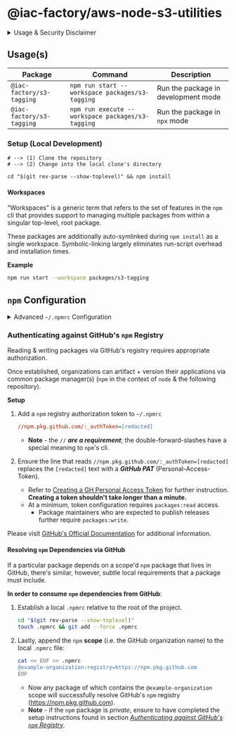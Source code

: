 # @iac-factory/aws-node-s3-utilities #

<details>
<summary>Usage & Security Disclaimer</summary>

**CLI utilities can be incredibly dangerous.**

- `stdin`, `os.exec`, and shells are easy to interface and therefore exploit.
- Having the ability to issue `os.exec` or interface `stdin` always makes the
  application dangerous.
- Protecting against harmful bugs or malicious actors isn't difficult if
  the application's logic is handled correctly, and precautions are made
  to disable [`REPLs`](https://en.wikipedia.org/wiki/Read–eval–print_loop)
  (but allowing `SIGKILL`, `SIGSTOP`, and other user-controlled signals).

A language's packaging utility (`npx`, `pep`, `cargo`, etc.) extends amazing capabilities,
but should never have the opportunity to be taken advantage of (***Development Supply-Chain Attacks***).

Ensure due diligence in writing cli applications.

</details>

## Usage(s) ##

| Package                   | Command                                           | Description                         |
|---------------------------|---------------------------------------------------|-------------------------------------|
| `@iac-factory/s3-tagging` | `npm run start --workspace packages/s3-tagging`   | Run the package in development mode |
| `@iac-factory/s3-tagging` | `npm run execute --workspace packages/s3-tagging` | Run the package in `npx` mode       |

### Setup (Local Development) ###

```shell
# --> (1) Clone the repository
# --> (2) Change into the local clone's directory

cd "$(git rev-parse --show-toplevel)" && npm install
```

#### Workspaces ####

"Workspaces" is a generic term that refers to the set of features in the `npm` cli that provides support to managing
multiple packages from within a singular top-level, root package.

These packages are additionally auto-symlinked during `npm install` as a single workspace. Symbolic-linking
largely eliminates run-script overhead and installation times.

**Example**

```bash
npm run start --workspace packages/s3-tagging
```

## `npm` Configuration  ##

<details>
<summary> Advanced <code>~/.npmrc</code> Configuration</summary>

### `~/.npmrc` ###

```ini
; For reference, every programming language's package-manager
; has a similar *.*rc (dot-rc) related setup (few exceptions
; include Go, C, etc.)

;
; Defaults := $ npm config ls --list
;          -> $ npm config ls --json

fund = false
cache = ~/.npm
prefix = /usr/local
package-lock = true
engine-strict = false

# --> loglevel = debug

registry = https://registry.npmjs.org/

; Package Initialization

; Personal Preference
init.author.email = jacob.sanders@cloudhybrid.io
init.author.name = Jacob B. Sanders
init.author.url = https://github.com/iac-factory
init.license = BSD-2-Clause
init.version = 0.0.1

; @cloud-technology:registry=https://gitlab.cloud-technology.io/api/v4/packages/npm/
; @iac-factory:registry=https://gitlab.cloud-technology.io/api/v4/packages/npm/

bin-links = true

; GitHub `npm` Configuration for the `@cloud-technology` Scope
@cloud-technology:registry = https://npm.pkg.github.com

; GitHub `npm` Configuration for the `@iac-factory` Scope
@iac-factory:registry = https://npm.pkg.github.com

; Scope Authentication - See EOF (1) Reference
; //npm.pkg.github.com/:_authToken=[TOKEN]

# /// (1) https://docs.github.com/en/authentication/keeping-your-account-and-data-secure/creating-a-personal-access-token
```

</details>

### Authenticating against GitHub's `npm` Registry ####

Reading & writing packages via GitHub's registry requires appropriate authorization.

Once established, organizations can artifact + version their applications via
common package manager(s) (`npm` in the context of `node` & the following repository).

**Setup**

1. Add a `npm` registry authorization token to `~/.npmrc` 

    ```ini
    //npm.pkg.github.com/:_authToken=[redacted]
    ```
   - **Note** - the `//` ***are a requirement***; the double-forward-slashes
   have a special meaning to `npm`'s cli.

2. Ensure the line that reads `//npm.pkg.github.com/:_authToken=[redacted]` replaces the `[redacted]` text
with a ***GitHub PAT*** (Personal-Access-Token).
   - Refer to [Creating a GH Personal Access Token](https://docs.github.com/en/authentication/keeping-your-account-and-data-secure/creating-a-personal-access-token#creating-a-token)
     for further instruction. **Creating a token shouldn't take longer than a minute.**
   - At a minimum, token configuration requires `packages:read` access.
       - Package maintainers who are expected to publish releases further require `packages:write`.

Please visit [GitHub's Official Documentation](https://docs.github.com/en/packages/working-with-a-github-packages-registry/working-with-the-npm-registry#authenticating-to-github-packages)
for additional information.

#### Resolving `npm` Dependencies via GitHub ####

If a particular package depends on a scope'd `npm` package
that lives in GitHub, there's similar, however, subtle local
requirements that a package must include.

**In order to consume `npm` dependencies from GitHub**:

1. Establish a local `.npmrc` relative to the root of the project.
    
    ```bash
    cd "$(git rev-parse --show-toplevel)"
    touch .npmrc && git add --force .npmrc
    ```
   
2. Lastly, append the `npm` **scope** (i.e. the GitHub organization name)
to the local `.npmrc` file:

    ```bash
    cat << EOF >> .npmrc
    @example-organization:registry=https://npm.pkg.github.com
    EOF
    ```
   - Now any package of which contains the `@example-organization` scope
   will successfully resolve GitHub's `npm` registry (https://npm.pkg.github.com).
   - **Note** - if the `npm` package is *private*, ensure to have completed the
   setup instructions found in section [*Authenticating against GitHub's `npm` Registry*](#authenticating-against-githubs-npm-registry).
